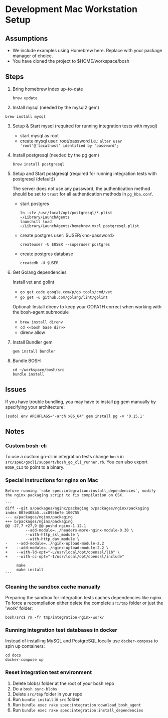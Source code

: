 # Development Mac Workstation Setup

## Assumptions

* We include examples using Homebrew here. Replace with your package manager of choice.
* You have cloned the project to $HOME/workspace/bosh

## Steps

1. Bring homebrew index up-to-date

    `brew update`

2. Install mysql (needed by the mysql2 gem)

  `brew install mysql`

3. Setup & Start mysql (required for running integration tests with mysql)
    - start mysql as root
    - create mysql user: root/password
      i.e.: `alter user 'root'@'localhost' identified by 'password';`

4. Install postgresql (needed by the pg gem)

    `brew install postgresql`

5. Setup and Start postgresql (required for running integration tests with postgresql (default))

    The server does not use any password, the authentication method should be set to `trust` for all authentication methods in `pg_hba.conf`.

    * start postgres

        ```
        ln -sfv /usr/local/opt/postgresql/*.plist ~/Library/LaunchAgents
        launchctl load ~/Library/LaunchAgents/homebrew.mxcl.postgresql.plist
        ```

    * create postgres user: $USER/\<no-password\>

        `createuser -U $USER --superuser postgres`

    * create postgres database

        `createdb -U $USER`

6. Get Golang dependencies

    Install vet and golint
    * `go get code.google.com/p/go.tools/cmd/vet`
    * `go get -u github.com/golang/lint/golint`

    Optional: Install direnv to keep your GOPATH correct when working with the bosh-agent submodule
    * `brew install direnv`
    * `cd <<bosh base dir>>`
    * direnv allow

7. Install Bundler gem

    `gem install bundler`

8. Bundle BOSH

    ```
    cd ~/workspace/bosh/src
    bundle install
    ```

## Issues

If you have trouble bundling, you may have to install pg gem manually by specifying your architecture:

```
(sudo) env ARCHFLAGS="-arch x86_64" gem install pg -v '0.15.1'
```

## Notes

### Custom bosh-cli

To use a custom go-cli in integration tests change `bosh` in  `src/spec/gocli/support/bosh_go_cli_runner.rb`.
You can also export `BOSH_CLI` to point to a binary.

### Special instructions for nginx on  Mac

    Before running `rake spec:integration:install_dependencies`, modify the nginx packaging script to fix compilation on OSX.

    ```
    diff --git a/packages/nginx/packaging b/packages/nginx/packaging
    index 007e408a5..cc8956efe 100755
    --- a/packages/nginx/packaging
    +++ b/packages/nginx/packaging
    @@ -27,7 +27,9 @@ pushd nginx-1.12.1
             --add-module=../headers-more-nginx-module-0.30 \
             --with-http_ssl_module \
             --with-http_dav_module \
    -    --add-module=../nginx-upload-module-2.2
    +    --add-module=../nginx-upload-module-2.2 \
    +    --with-ld-opt="-L/usr/local/opt/openssl/lib" \
    +    --with-cc-opt="-I/usr/local/opt/openssl/include"

         make
         make install
    ```

### Cleaning the sandbox cache manually

Preparing the sandbox for integration tests caches dependencies like nginx.
To force a recompilation either delete the complete `src/tmp` folder or just the 'work' folder:

```
bosh/src$ rm -fr tmp/integration-nginx-work/
```

### Running integration test databases in docker

Instead of installing MySQL and PostgreSQL locally use `docker-compose` to spin up containers:

```
cd docs
docker-compose up
```

### Reset integration test environment

1. Delete blobs/ folder at the root of your bosh repo
2. Do a `bosh sync-blobs`
3. Delete `src/tmp` folder in your repo
4. Run `bundle install` in `src` folder
5. Run `bundle exec rake spec:integration:download_bosh_agent`
6. Run `bundle exec rake spec:integration:install_dependencies`
